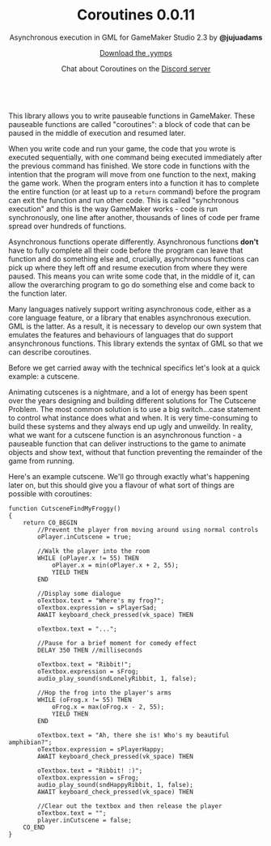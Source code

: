 <h1 align="center">Coroutines 0.0.11</h1>

<p align="center">Asynchronous execution in GML for GameMaker Studio 2.3 by <b>@jujuadams</b></p>

<p align="center"><a href="https://github.com/JujuAdams/Coroutines/releases/">Download the .yymps</a></p>
<p align="center">Chat about Coroutines on the <a href="https://discord.gg/8krYCqr">Discord server</a></p>

&nbsp;

&nbsp;

This library allows you to write pauseable functions in GameMaker. These pauseable functions are called "coroutines": a block of code that can be paused in the middle of execution and resumed later.

When you write code and run your game, the code that you wrote is executed sequentially, with one command being executed immediately after the previous command has finished. We store code in functions with the intention that the program will move from one function to the next, making the game work. When the program enters into a function it has to complete the entire function (or at least up to a `return` command) before the program can exit the function and run other code. This is called "synchronous execution" and this is the way GameMaker works - code is run synchronously, one line after another, thousands of lines of code per frame spread over hundreds of functions.

Asynchronous functions operate differently. Asynchronous functions **don't** have to fully complete all their code before the program can leave that function and do something else and, crucially, asynchronous functions can pick up where they left off and resume execution from where they were paused. This means you can write some code that, in the middle of it, can allow the overarching program to go do something else and come back to the function later.

Many languages natively support writing asynchronous code, either as a core language feature, or a library that enables asynchronous execution. GML is the latter. As a result, it is necessary to develop our own system that emulates the features and behaviours of languages that do support ansynchronous functions. This library extends the syntax of GML so that we can describe coroutines.

Before we get carried away with the technical specifics let's look at a quick example: a cutscene.

Animating cutscenes is a nightmare, and a lot of energy has been spent over the years designing and building different solutions for The Cutscene Problem. The most common solution is to use a big switch...case statement to control what instance does what and when. It is very time-consuming to build these systems and they always end up ugly and unweildy. In reality, what we want for a cutscene function is an asynchronous function - a pauseable function that can deliver instructions to the game to animate objects and show text, without that function preventing the remainder of the game from running.

Here's an example cutscene. We'll go through exactly what's happening later on, but this should give you a flavour of what sort of things are possible with coroutines:

```
function CutsceneFindMyFroggy()
{
	return CO_BEGIN
		//Prevent the player from moving around using normal controls
		oPlayer.inCutscene = true;
		
		//Walk the player into the room
		WHILE (oPlayer.x != 55) THEN
			oPlayer.x = min(oPlayer.x + 2, 55);
			YIELD THEN
		END
		
		//Display some dialogue
		oTextbox.text = "Where's my frog?";
		oTextbox.expression = sPlayerSad;
		AWAIT keyboard_check_pressed(vk_space) THEN
		
		oTextbox.text = "...";
		
		//Pause for a brief moment for comedy effect
		DELAY 350 THEN //milliseconds
		
		oTextbox.text = "Ribbit!";
		oTextbox.expression = sFrog;
		audio_play_sound(sndLonelyRibbit, 1, false);
		
		//Hop the frog into the player's arms
		WHILE (oFrog.x != 55) THEN
			oFrog.x = max(oFrog.x - 2, 55);
			YIELD THEN
		END
		
		oTextbox.text = "Ah, there she is! Who's my beautiful amphibian?";
		oTextbox.expression = sPlayerHappy;
		AWAIT keyboard_check_pressed(vk_space) THEN
		
		oTextbox.text = "Ribbit! :)";
		oTextbox.expression = sFrog;
		audio_play_sound(sndHappyRibbit, 1, false);
		AWAIT keyboard_check_pressed(vk_space) THEN
		
		//Clear out the textbox and then release the player
		oTextbox.text = "";
		player.inCutscene = false;
	CO_END
}
```
